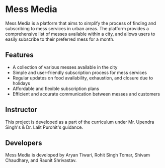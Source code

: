 # Mess Media

Mess Media is a platform that aims to simplify the process of finding and subscribing to mess services in urban areas. The platform provides a comprehensive list of messes available within a city, and allows users to easily subscribe to their preferred mess for a month.

## Features

- A collection of various messes available in the city
- Simple and user-friendly subscription process for mess services
- Regular updates on food availability, exhaustion, and closure due to holidays
- Affordable and flexible subscription plans
- Efficient and accurate communication between messes and customers

## Instructor

This project is developed as a part of the curriculum under Mr. Upendra Singh's & Dr. Lalit Purohit's  guidance.

## Developers

Mess Media is developed by Aryan Tiwari, Rohit Singh Tomar, Shivam Chaudhary, and Raunit Shrivastav.

##
